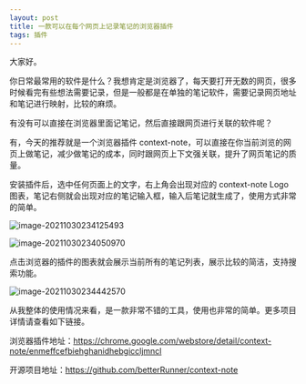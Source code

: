 ```yaml
---
layout: post
title: 一款可以在每个网页上记录笔记的浏览器插件
tags: 插件
---
```


大家好。

你日常最常用的软件是什么？我想肯定是浏览器了，每天要打开无数的网页，很多时候看完有些想法需要记录，但是一般都是在单独的笔记软件，需要记录网页地址和笔记进行映射，比较的麻烦。

有没有可以直接在浏览器里面记笔记，然后直接跟网页进行关联的软件呢？

有，今天的推荐就是一个浏览器插件 context-note，可以直接在你当前浏览的网页上做笔记，减少做笔记的成本，同时跟网页上下文强关联，提升了网页笔记的质量。

安装插件后，选中任何页面上的文字，右上角会出现对应的 context-note Logo 图表，笔记右侧就会出现对应的笔记输入框，输入后笔记就生成了，使用方式非常的简单。

![image-20211030234125493](https://7465-test-3c9b5e-books-1301492295.tcb.qcloud.la/images/compress_image-20211030234125493.png)



![image-20211030234050970](https://7465-test-3c9b5e-books-1301492295.tcb.qcloud.la/images/compress_image-20211030234050970.png)



点击浏览器的插件的图表就会展示当前所有的笔记列表，展示比较的简洁，支持搜索功能。

![image-20211030234442570](https://7465-test-3c9b5e-books-1301492295.tcb.qcloud.la/images/compress_image-20211030234442570.png)

从我整体的使用情况来看，是一款非常不错的工具，使用也非常的简单。更多项目详情请查看如下链接。

浏览器插件地址：https://chrome.google.com/webstore/detail/context-note/enmeffcefbiehghanidhebgiccljmncl

开源项目地址：https://github.com/betterRunner/context-note
